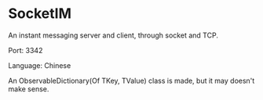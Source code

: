 # SocketIM
An instant messaging server and client, through socket and TCP.

Port: 3342

Language: Chinese

An ObservableDictionary(Of TKey, TValue) class is made, but it may doesn't make sense.